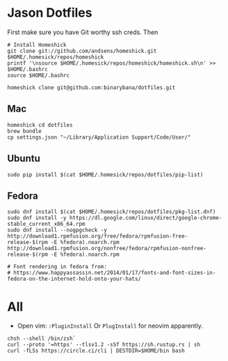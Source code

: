 # Jason Dotfiles 

First make sure you have Git worthy ssh creds. Then
```
# Install Homeshick
git clone git://github.com/andsens/homeshick.git $HOME/.homesick/repos/homeshick
printf '\nsource $HOME/.homesick/repos/homeshick/homeshick.sh\n' >> $HOME/.bashrc
source $HOME/.bashrc

homeshick clone git@github.com:binarybana/dotfiles.git
```

## Mac
```
homeshick cd dotfiles
brew bundle
cp settings.json "~/Library/Application Support/Code/User/"
```

## Ubuntu
```
sudo pip install $(cat $HOME/.homesick/repos/dotfiles/pip-list)
```

## Fedora
```
sudo dnf install $(cat $HOME/.homesick/repos/dotfiles/pkg-list.dnf)
sudo dnf install -y https://dl.google.com/linux/direct/google-chrome-stable_current_x86_64.rpm
sudo dnf install --nogpgcheck -y http://download1.rpmfusion.org/free/fedora/rpmfusion-free-release-$(rpm -E %fedora).noarch.rpm http://download1.rpmfusion.org/nonfree/fedora/rpmfusion-nonfree-release-$(rpm -E %fedora).noarch.rpm

# Font rendering in fedora from:
# https://www.happyassassin.net/2014/01/17/fonts-and-font-sizes-in-fedora-on-the-internet-hold-onto-your-hats/
```

# All

- Open vim: `:PluginInstall` Or `PlugInstall` for neovim apparently.
```
chsh --shell /bin/zsh`
curl --proto '=https' --tlsv1.2 -sSf https://sh.rustup.rs | sh
curl -fLSs https://circle.ci/cli | DESTDIR=$HOME/bin bash
```
